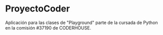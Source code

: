 # ProyectoCoder
Aplicación para las clases de "Playground" parte de la cursada de Python en la comisión #37190 de CODERHOUSE.
